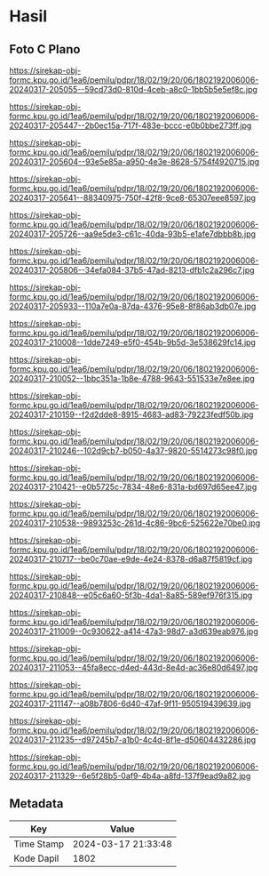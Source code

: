# Hasil

## Foto C Plano

https://sirekap-obj-formc.kpu.go.id/1ea6/pemilu/pdpr/18/02/19/20/06/1802192006006-20240317-205055--59cd73d0-810d-4ceb-a8c0-1bb5b5e5ef8c.jpg

https://sirekap-obj-formc.kpu.go.id/1ea6/pemilu/pdpr/18/02/19/20/06/1802192006006-20240317-205447--2b0ec15a-717f-483e-bccc-e0b0bbe273ff.jpg

https://sirekap-obj-formc.kpu.go.id/1ea6/pemilu/pdpr/18/02/19/20/06/1802192006006-20240317-205604--93e5e85a-a950-4e3e-8628-5754f4920715.jpg

https://sirekap-obj-formc.kpu.go.id/1ea6/pemilu/pdpr/18/02/19/20/06/1802192006006-20240317-205641--88340975-750f-42f8-9ce8-65307eee8597.jpg

https://sirekap-obj-formc.kpu.go.id/1ea6/pemilu/pdpr/18/02/19/20/06/1802192006006-20240317-205726--aa9e5de3-c61c-40da-93b5-e1afe7dbbb8b.jpg

https://sirekap-obj-formc.kpu.go.id/1ea6/pemilu/pdpr/18/02/19/20/06/1802192006006-20240317-205806--34efa084-37b5-47ad-8213-dfb1c2a296c7.jpg

https://sirekap-obj-formc.kpu.go.id/1ea6/pemilu/pdpr/18/02/19/20/06/1802192006006-20240317-205933--110a7e0a-87da-4376-95e8-8f86ab3db07e.jpg

https://sirekap-obj-formc.kpu.go.id/1ea6/pemilu/pdpr/18/02/19/20/06/1802192006006-20240317-210008--1dde7249-e5f0-454b-9b5d-3e538629fc14.jpg

https://sirekap-obj-formc.kpu.go.id/1ea6/pemilu/pdpr/18/02/19/20/06/1802192006006-20240317-210052--1bbc351a-1b8e-4788-9643-551533e7e8ee.jpg

https://sirekap-obj-formc.kpu.go.id/1ea6/pemilu/pdpr/18/02/19/20/06/1802192006006-20240317-210159--f2d2dde8-8915-4683-ad83-79223fedf50b.jpg

https://sirekap-obj-formc.kpu.go.id/1ea6/pemilu/pdpr/18/02/19/20/06/1802192006006-20240317-210246--102d9cb7-b050-4a37-9820-5514273c98f0.jpg

https://sirekap-obj-formc.kpu.go.id/1ea6/pemilu/pdpr/18/02/19/20/06/1802192006006-20240317-210421--e0b5725c-7834-48e6-831a-bd697d65ee47.jpg

https://sirekap-obj-formc.kpu.go.id/1ea6/pemilu/pdpr/18/02/19/20/06/1802192006006-20240317-210538--9893253c-261d-4c86-9bc6-525622e70be0.jpg

https://sirekap-obj-formc.kpu.go.id/1ea6/pemilu/pdpr/18/02/19/20/06/1802192006006-20240317-210717--be0c70ae-e9de-4e24-8378-d6a87f5819cf.jpg

https://sirekap-obj-formc.kpu.go.id/1ea6/pemilu/pdpr/18/02/19/20/06/1802192006006-20240317-210848--e05c6a60-5f3b-4da1-8a85-589ef976f315.jpg

https://sirekap-obj-formc.kpu.go.id/1ea6/pemilu/pdpr/18/02/19/20/06/1802192006006-20240317-211009--0c930622-a414-47a3-98d7-a3d639eab976.jpg

https://sirekap-obj-formc.kpu.go.id/1ea6/pemilu/pdpr/18/02/19/20/06/1802192006006-20240317-211053--45fa8ecc-d4ed-443d-8e4d-ac36e80d6497.jpg

https://sirekap-obj-formc.kpu.go.id/1ea6/pemilu/pdpr/18/02/19/20/06/1802192006006-20240317-211147--a08b7806-6d40-47af-9f11-950519439639.jpg

https://sirekap-obj-formc.kpu.go.id/1ea6/pemilu/pdpr/18/02/19/20/06/1802192006006-20240317-211235--d97245b7-a1b0-4c4d-8f1e-d50604432286.jpg

https://sirekap-obj-formc.kpu.go.id/1ea6/pemilu/pdpr/18/02/19/20/06/1802192006006-20240317-211329--6e5f28b5-0af9-4b4a-a8fd-137f9ead9a82.jpg


## Metadata

| Key        | Value               |
| ---------- | ------------------- |
| Time Stamp | 2024-03-17 21:33:48 |
| Kode Dapil | 1802                |



